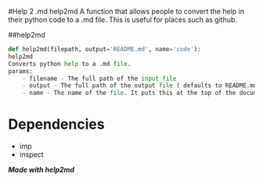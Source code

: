 #Help 2 .md
help2md
A function that allows people to convert the help in their python code to a
    .md file. This is useful for places such as github.


##help2md
```python
def help2md(filepath, output='README.md', name='code'):
help2md
Converts python help to a .md file.
params:
    - filename - The full path of the input file
    - output - The full path of the output file ( defaults to README.md )
    - name - The name of the file. It puts this at the top of the document.
```

# Dependencies
- imp
- inspect

***Made with help2md***
